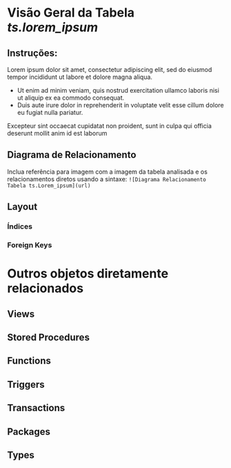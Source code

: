 # Visão Geral da Tabela _ts.lorem_ipsum_
## Instruções:
Lorem ipsum dolor sit amet, consectetur adipiscing elit, sed do eiusmod tempor incididunt ut labore et dolore magna aliqua. 
* Ut enim ad minim veniam, quis nostrud exercitation ullamco laboris nisi ut aliquip ex ea commodo consequat.
* Duis aute irure dolor in reprehenderit in voluptate velit esse cillum dolore eu fugiat nulla pariatur.

Excepteur sint occaecat cupidatat non proident, sunt in culpa qui officia deserunt mollit anim id est laborum

## Diagrama de Relacionamento
Inclua referência para imagem com a imagem da tabela analisada e os relacionamentos diretos usando a sintaxe: ```![Diagrama Relacionamento Tabela ts.Lorem_ipsum](url)```





## Layout

### Índices

### Foreign Keys

# Outros objetos diretamente relacionados
## Views

## Stored Procedures

## Functions

## Triggers

## Transactions

## Packages

## Types


